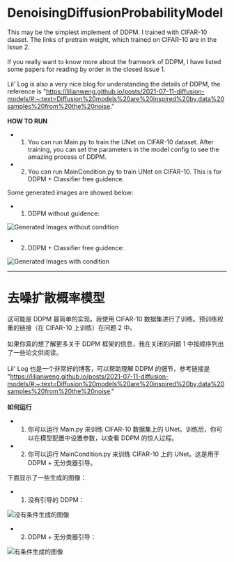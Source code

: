 # DenoisingDiffusionProbabilityModel
This may be the simplest implement of DDPM. I trained with CIFAR-10 daaset. The links of pretrain weight, which trained on CIFAR-10 are in the Issue 2. <br>
<br>
If you really want to know more about the framwork of DDPM, I have listed some papers for reading by order in the closed Issue 1.
<br>
<br>
Lil' Log is also a very nice blog for understanding the details of DDPM, the reference is 
"https://lilianweng.github.io/posts/2021-07-11-diffusion-models/#:~:text=Diffusion%20models%20are%20inspired%20by,data%20samples%20from%20the%20noise."
<br>
<br>
**HOW TO RUN**
* 1.  You can run Main.py to train the UNet on CIFAR-10 dataset. After training, you can set the parameters in the model config to see the amazing process of DDPM.
* 2.  You can run MainCondition.py to train UNet on CIFAR-10. This is for DDPM + Classifier free guidence.

Some generated images are showed below:

* 1. DDPM without guidence:

![Generated Images without condition](https://github.com/zoubohao/DenoisingDiffusionProbabilityModel-ddpm-/blob/main/SampledImgs/SampledNoGuidenceImgs.png)

* 2. DDPM + Classifier free guidence:

![Generated Images with condition](https://github.com/zoubohao/DenoisingDiffusionProbabilityModel-ddpm-/blob/main/SampledImgs/SampledGuidenceImgs.png)

---

# 去噪扩散概率模型
这可能是 DDPM 最简单的实现。我使用 CIFAR-10 数据集进行了训练。预训练权重的链接（在 CIFAR-10 上训练）在问题 2 中。<br>
<br>
如果你真的想了解更多关于 DDPM 框架的信息，我在关闭的问题 1 中按顺序列出了一些论文供阅读。
<br>
<br>
Lil' Log 也是一个非常好的博客，可以帮助理解 DDPM 的细节，参考链接是 
"https://lilianweng.github.io/posts/2021-07-11-diffusion-models/#:~:text=Diffusion%20models%20are%20inspired%20by,data%20samples%20from%20the%20noise."
<br>
<br>
**如何运行**
* 1. 你可以运行 Main.py 来训练 CIFAR-10 数据集上的 UNet。训练后，你可以在模型配置中设置参数，以查看 DDPM 的惊人过程。
* 2. 你可以运行 MainCondition.py 来训练 CIFAR-10 上的 UNet。这是用于 DDPM + 无分类器引导。

下面显示了一些生成的图像：

* 1. 没有引导的 DDPM：

![没有条件生成的图像](https://github.com/zoubohao/DenoisingDiffusionProbabilityModel-ddpm-/blob/main/SampledImgs/SampledNoGuidenceImgs.png)

* 2. DDPM + 无分类器引导：

![有条件生成的图像](https://github.com/zoubohao/DenoisingDiffusionProbabilityModel-ddpm-/blob/main/SampledImgs/SampledGuidenceImgs.png)